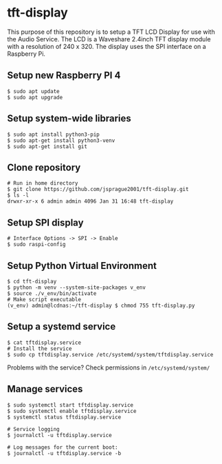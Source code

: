 # tft-display

This purpose of this repository is to setup a TFT LCD Display for use with the Audio Service. The LCD is a Waveshare 2.4inch TFT display module with a resolution of 240 x 320. The display uses the SPI interface on a Raspberry Pi.

## Setup new Raspberry PI 4
```
$ sudo apt update
$ sudo apt upgrade
```

## Setup system-wide libraries
```
$ sudo apt install python3-pip
$ sudo apt-get install python3-venv
$ sudo apt-get install git
```

## Clone repository
```
# Run in home directory
$ git clone https://github.com/jsprague2001/tft-display.git
$ ls -l
drwxr-xr-x 6 admin admin 4096 Jan 31 16:48 tft-display
```

## Setup SPI display
```
# Interface Options -> SPI -> Enable
$ sudo raspi-config
```

## Setup Python Virtual Environment
```
$ cd tft-display
$ python -m venv --system-site-packages v_env
$ source ./v_env/bin/activate
# Make script executable
(v_env) admin@lcdnas:~/tft-display $ chmod 755 tft-display.py 
```

## Setup a systemd service

```
$ cat tftdisplay.service
# Install the service
$ sudo cp tftdisplay.service /etc/systemd/system/tftdisplay.service
```
Problems with the service? Check permissions in ```/etc/systemd/system/```

## Manage services

```
$ sudo systemctl start tftdisplay.service
$ sudo systemctl enable tftdisplay.service
$ systemctl status tftdisplay.service

# Service logging
$ journalctl -u tftdisplay.service

# Log messages for the current boot:
$ journalctl -u tftdisplay.service -b
```

